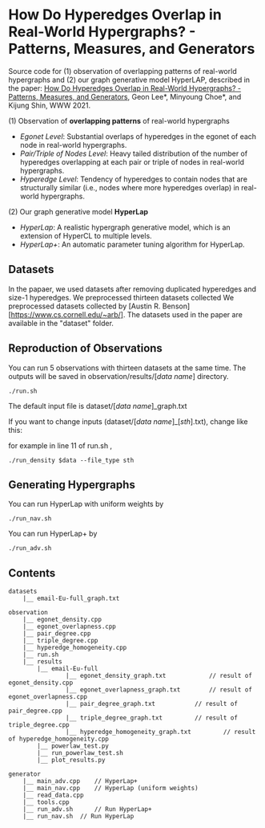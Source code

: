 # How Do Hyperedges Overlap in Real-World Hypergraphs? - Patterns, Measures, and Generators

Source code for (1) observation of overlapping patterns of real-world hypergraphs and (2) our graph generative model HyperLAP, described in the paper: [How Do Hyperedges Overlap in Real-World Hypergraphs? - Patterns, Measures, and Generators](https://arxiv.org/abs/2101.07480), Geon Lee*, Minyoung Choe*, and Kijung Shin, WWW 2021.

(1) Observation of **overlapping patterns** of real-world hypergraphs
* *Egonet Level*: Substantial overlaps of hyperedges in the egonet of each node in real-world hypergraphs.
* *Pair/Triple of Nodes Level*: Heavy tailed distribution of the number of hyperedges overlapping at each pair or triple of nodes in real-world hypergraphs.
* *Hyperedge Level*: Tendency of hyperedges to contain nodes that are structurally similar (i.e., nodes where more hyperedges overlap) in real-world hypergraphs. 

(2) Our graph generative model **HyperLap**
* *HyperLap*: A realistic hypergraph generative model, which is an extension of HyperCL to multiple levels.
* *HyperLap+*: An automatic parameter tuning algorithm for HyperLap.

## Datasets

In the papaer, we used datasets after removing duplicated hyperedges and size-1 hyperedges. We preprocessed thirteen datasets collected We preprocessed datasets collected by [Austin R. Benson][https://www.cs.cornell.edu/~arb/]. The datasets used in the paper are available in the "dataset" folder.


## Reproduction of Observations

You can run 5 observations with thirteen datasets at the same time.
The outputs will be saved in observation/results/[*data name*] directory.

```
./run.sh
```

The default input file is dataset/[*data name*]_graph.txt

If you want to change inputs (dataset/[*data name*]_[*sth*].txt), change like this:

for example in line 11 of run.sh ,

```
./run_density $data --file_type sth
```

## Generating Hypergraphs

You can run HyperLap with uniform weights by

```
./run_nav.sh
```

You can run HyperLap+ by

```
./run_adv.sh
```

## Contents

```
datasets
    |__ email-Eu-full_graph.txt
    
observation
    |__ egonet_density.cpp
    |__ egonet_overlapness.cpp
    |__ pair_degree.cpp
    |__ triple_degree.cpp
    |__ hyperedge_homogeneity.cpp
    |__ run.sh
    |__ results
        |__ email-Eu-full
                |__ egonet_density_graph.txt			// result of egonet_density.cpp
                |__ egonet_overlapness_graph.txt		// result of egonet_overlapness.cpp
                |__ pair_degree_graph.txt			// result of pair_degree.cpp
                |__ triple_degree_graph.txt			// result of triple_degree.cpp
                |__ hyperedge_homogeneity_graph.txt	        // result of hyperedge_homogeneity.cpp
        |__ powerlaw_test.py
        |__ run_powerlaw_test.sh
        |__ plot_results.py

generator
    |__ main_adv.cpp	// HyperLap+
    |__ main_nav.cpp	// HyperLap (uniform weights)
    |__ read_data.cpp	
    |__ tools.cpp
    |__ run_adv.sh      // Run HyperLap+
    |__ run_nav.sh	// Run HyperLap
```
